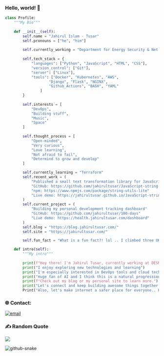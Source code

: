 
### Hello, world! 👋



```python
class Profile:
    """My Bio"""
    
    def __init__(self):
        self.name = "Jahirul Islam - Tusar"
        self.pronouns = ["he", "him"]
        
        self.currently_working = "Department for Energy Security & Net Zero" 
        
        self.tech_stack = {
            "languages": ["Python", "JavaScript", "HTML", "CSS"],
            "version_control": ["Git"],
            "server": ["Linux"],
            "tools": ["Docker", "Kubernetes", "AWS",
                    "Django", "Flask", "NGINX",
                    "Github_Actions", "BASH", "YAML"
                ]
        }
        
        self.interests = [
            "DevOps",
            "Building stuff",
            "Music",
            "Space"
        ]
        
        self.thought_process = [
            "Open-minded",
            "Very curious",
            "Love learning",
            "Not afraid to fail",
            "Determind to grow and develop"
        ]

        self.currently_learning = "Terraform"
        self.recent_work = (
            "Published a small text transformation library for JavaScript as a npm package."
            "GitHub: https://github.com/jahirultusar/JavaScript-string-utils-lite | "
            "npm: https://www.npmjs.com/package/string-utils-lite"
            "Live demo: https://jahirultusar.github.io/JavaScript-string-utils-lite/index.html"
        )
        self.current_project = (
            "Building my personal development tracking dashboard"
            "GitHub: https://github.com/jahirultusar/100-days"
            "Live demo: https://health.jahirultusar.com/dashboard"
        )
        self.blog = "https://blog.jahirultusar.com/"
        self.site = "https://jahirultusar.com/"

        self.fun_fact = "What is a fun fact?! lol .. I climbed three UK national peaks within 29 hours"

    def intro(self):
        """My intro"""
        
        print(f"Hey there! I'm Jahirul Tusar, currently working at DESNZ.")
        print("I enjoy exploring new technologies and learning")
        print("I'm especially interested in DevOps tools and cloud technologies like Docker, Kubernetes, and AWS")
        print("Huge fan of AI and I think this is a natural progression of intelligent evolution.")
        print(f"Check out my blog or my personal site to learn more.")
        print("Let's connect and keep building awesome things together!")
        Print("Also, let's make internet a safer place for everyone.. Happy learning!")
```

### 🌐 Contact:
[![email](https://img.shields.io/badge/Email-D14836?logo=gmail&logoColor=white)](mailto:contact@jahirultusar.com) 



### ✍️ Random Quote
![](https://quotes-github-readme.vercel.app/api?type=horizontal&theme=radical)

<picture>
  <source media="(prefers-color-scheme: dark)" srcset="https://raw.githubusercontent.com/tobiasmeyhoefer/tobiasmeyhoefer/output/github-snake-dark.svg" />
  <source media="(prefers-color-scheme: light)" srcset="https://raw.githubusercontent.com/tobiasmeyhoefer/tobiasmeyhoefer/output/github-snake.svg" />
  <img alt="github-snake" src="https://raw.githubusercontent.com/tobiasmeyhoefer/tobiasmeyhoefer/output/github-snake.svg" />
</picture>


